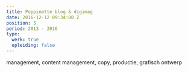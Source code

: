 ```yaml
---
title: Poppinette blog & digimag
date: 2016-12-12 09:34:00 Z
position: 5
period: 2013 - 2016
type:
  werk: true
  opleiding: false
---
```


management, content management, copy, productie, grafisch ontwerp 